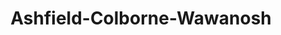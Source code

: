 ---
title: Ashfield-Colborne-Wawanosh
url: /ashfield-colborne-wawanosh/
latitude: 44.043
longitude: -81.718
---